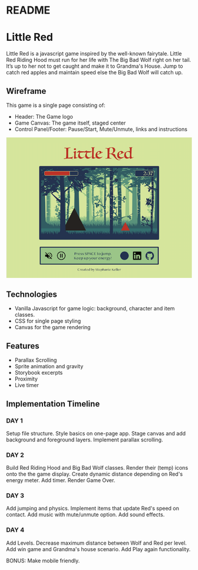 # README

# Little Red

Little Red is a javascript game inspired by the well-known fairytale. Little Red Riding Hood must run for her life with The Big Bad Wolf right on her tail. It’s up to her not to get caught and make it to Grandma's House. Jump to catch red apples and maintain speed else the Big Bad Wolf will catch up.

## Wireframe

This game is a single page consisting of:
* Header: The Game logo
* Game Canvas: The game itself, staged center
* Control Panel/Footer: Pause/Start, Mute/Unmute, links and instructions

![Wireframe](https://github.com/EbokianLady/little_red/blob/master/assets/images/wireframe.png)

## Technologies

* Vanilla Javascript for game logic: background, character and item classes.
* CSS for single page styling
* Canvas for the game rendering

## Features

* Parallax Scrolling
* Sprite animation and gravity
* Storybook excerpts
* Proximity
* Live timer

## Implementation Timeline

### DAY 1
Setup file structure. Style basics on one-page app.
Stage canvas and add background and foreground layers.
Implement parallax scrolling.

### DAY 2

Build Red Riding Hood and Big Bad Wolf classes.
Render their (temp) icons onto the the game display.
Create dynamic distance depending on Red's energy meter.
Add timer. Render Game Over.

### DAY 3

Add jumping and physics.
Implement items that update Red's speed on contact.
Add music with mute/unmute option.
Add sound effects.

### DAY 4

Add Levels.
Decrease maximum distance between Wolf and Red per level.
Add win game and Grandma's house scenario.
Add Play again functionality.

BONUS:
Make mobile friendly.
